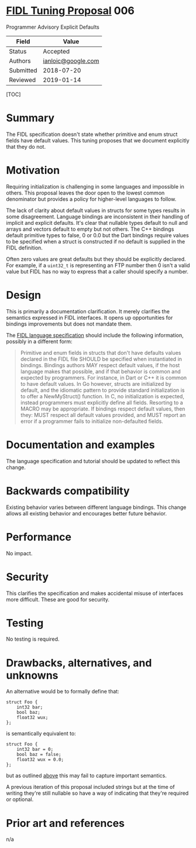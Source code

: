 # [FIDL Tuning Proposal](../README.md) 006

Programmer Advisory Explicit Defaults

Field     | Value
----------|--------------------------
Status    | Accepted
Authors   | ianloic@google.com
Submitted | 2018-07-20
Reviewed  | 2019-01-14

[TOC]

# Summary

The FIDL specification doesn't state whether primitive and enum struct
fields have default values.
This tuning proposes that we document explicitly that they do not.

# Motivation

Requiring initialization is challenging in some languages and impossible
in others.
This proposal leaves the door open to the lowest common denominator but
provides a policy for higher-level languages to follow.

The lack of clarity about default values in structs for some types results
in some disagreement.
Language bindings are inconsistent in their  handling of implicit and explicit
defaults.
It's clear that nullable types default to null and arrays and vectors default
to empty but not others.
The C++ bindings default primitive types to false, 0 or 0.0 but the Dart
bindings require values to be specified when a struct is constructed if no
default is supplied in the FIDL definition.

Often zero values are great defaults but they should be explicitly declared.
For example, if a `uint32_t` is representing an FTP number then 0
isn't a valid value but FIDL has no way to express that a caller should
specify a number.

# Design

This is primarily a documentation clarification.
It merely clarifies the semantics expressed in FIDL interfaces.
It opens up opportunities for bindings improvements but does not mandate them.

The [FIDL language specification][fidl-language] should include the following
information,  possibly in a different form:


> Primitive and enum fields in structs that don't have defaults values
> declared in the FIDL file SHOULD be specified when instantiated in
> bindings.
> Bindings authors MAY respect default values, if the host language makes
> that possible, and if that behavior is common and expected by programmers.
> For instance, in Dart or C++ it is common to have default values.
> In Go however, structs are initialized by default, and the idiomatic pattern
> to provide standard initialization is to offer a NewMyStruct() function.
> In C, no initialization is expected, instead programmers must explicitly
> define all fields. Resorting to a MACRO may be appropriate.
> If bindings respect default values, then they: MUST respect all default values
> provided, and MUST report an error if a programmer fails to initialize
> non-defaulted fields.

# Documentation and examples

The language specification and tutorial should be updated to reflect this
change.

# Backwards compatibility

Existing behavior varies between different language bindings.
This change  allows all existing behavior and encourages better future behavior.

# Performance

No impact.

# Security

This clarifies the specification and makes accidental misuse of interfaces
more difficult.
These are good for security.

# Testing

No testing is required.

# Drawbacks, alternatives, and unknowns

An alternative would be to formally define that:

```fidl
struct Foo {
    int32 bar;
    bool baz;
    float32 wux;
};
```

is semantically equivalent to:

```
struct Foo {
    int32 bar = 0;
    bool baz = false;
    float32 wux = 0.0;
};
```

but as outlined [above](#motivation) this may fail to capture important semantics.

A previous iteration of this proposal included strings but at the time of
writing they're still nullable so have a way of indicating that they're
required or optional.

# Prior art and references

n/a

<!-- xrefs -->
[fidl-language]: /docs/reference/fidl/language/language.md
